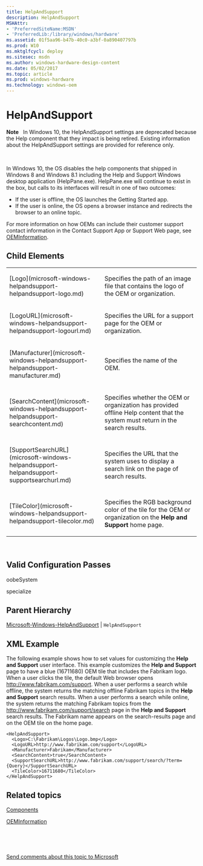 ```yaml
---
title: HelpAndSupport
description: HelpAndSupport
MSHAttr:
- 'PreferredSiteName:MSDN'
- 'PreferredLib:/library/windows/hardware'
ms.assetid: 01f5aa96-b47b-40c0-a3bf-0a890407797b
ms.prod: W10
ms.mktglfcycl: deploy
ms.sitesec: msdn
ms.author: windows-hardware-design-content
ms.date: 05/02/2017
ms.topic: article
ms.prod: windows-hardware
ms.technology: windows-oem
---
```


# HelpAndSupport


**Note**  
In Windows 10, the HelpAndSupport settings are deprecated because the Help component that they impact is being retired. Existing information about the HelpAndSupport settings are provided for reference only.

 

In Windows 10, the OS disables the help components that shipped in Windows 8 and Windows 8.1 including the Help and Support Windows desktop application (HelpPane.exe). HelpPane.exe will continue to exist in the box, but calls to its interfaces will result in one of two outcomes:

-   If the user is offline, the OS launches the Getting Started app.
-   If the user is online, the OS opens a browser instance and redirects the browser to an online topic.

For more information on how OEMs can include their customer support contact information in the Contact Support App or Support Web page, see [OEMInformation](microsoft-windows-shell-setup-oeminformation.md).

## Child Elements


<table>
<colgroup>
<col width="50%" />
<col width="50%" />
</colgroup>
<tbody>
<tr class="odd">
<td><p>[Logo](microsoft-windows-helpandsupport-helpandsupport-logo.md)</p></td>
<td><p>Specifies the path of an image file that contains the logo of the OEM or organization.</p></td>
</tr>
<tr class="even">
<td><p>[LogoURL](microsoft-windows-helpandsupport-helpandsupport-logourl.md)</p></td>
<td><p>Specifies the URL for a support page for the OEM or organization.</p></td>
</tr>
<tr class="odd">
<td><p>[Manufacturer](microsoft-windows-helpandsupport-helpandsupport-manufacturer.md)</p></td>
<td><p>Specifies the name of the OEM.</p></td>
</tr>
<tr class="even">
<td><p>[SearchContent](microsoft-windows-helpandsupport-helpandsupport-searchcontent.md)</p></td>
<td><p>Specifies whether the OEM or organization has provided offline Help content that the system must return in the search results.</p></td>
</tr>
<tr class="odd">
<td><p>[SupportSearchURL](microsoft-windows-helpandsupport-helpandsupport-supportsearchurl.md)</p></td>
<td><p>Specifies the URL that the system uses to display a search link on the page of search results.</p></td>
</tr>
<tr class="even">
<td><p>[TileColor](microsoft-windows-helpandsupport-helpandsupport-tilecolor.md)</p></td>
<td><p>Specifies the RGB background color of the tile for the OEM or organization on the <strong>Help and Support</strong> home page.</p></td>
</tr>
</tbody>
</table>

 

## Valid Configuration Passes


oobeSystem

specialize

## Parent Hierarchy


[Microsoft-Windows-HelpAndSupport](microsoft-windows-helpandsupport.md) | `HelpAndSupport`

## XML Example


The following example shows how to set values for customizing the **Help and Support** user interface. This example customizes the **Help and Support** page to have a blue (16711680) OEM tile that includes the Fabrikam logo. When a user clicks the tile, the default Web browser opens http://www.fabrikam.com/support. When a user performs a search while offline, the system returns the matching offline Fabrikam topics in the **Help and Support** search results. When a user performs a search while online, the system returns the matching Fabrikam topics from the http://www.fabrikam.com/support/search page in the **Help and Support** search results. The Fabrikam name appears on the search-results page and on the OEM tile on the home page.

``` syntax
<HelpAndSupport>
  <Logo>C:\Fabrikam\Logos\Logo.bmp</Logo>
  <LogoURL>http://www.fabrikam.com/support</LogoURL>
  <Manufacturer>Fabrikam</Manufacturer>
  <SearchContent>true</SearchContent>
  <SupportSearchURL>http://www.fabrikam.com/support/search/?term={Query}</SupportSearchURL>
  <TileColor>16711680</TileColor>
</HelpAndSupport>
```

## Related topics


[Components](components-b-unattend.md)

[OEMInformation](microsoft-windows-shell-setup-oeminformation.md)

 

 

[Send comments about this topic to Microsoft](mailto:wsddocfb@microsoft.com?subject=Documentation%20feedback%20%5Bp_unattend\p_unattend%5D:%20HelpAndSupport%20%20RELEASE:%20%2810/3/2016%29&body=%0A%0APRIVACY%20STATEMENT%0A%0AWe%20use%20your%20feedback%20to%20improve%20the%20documentation.%20We%20don't%20use%20your%20email%20address%20for%20any%20other%20purpose,%20and%20we'll%20remove%20your%20email%20address%20from%20our%20system%20after%20the%20issue%20that%20you're%20reporting%20is%20fixed.%20While%20we're%20working%20to%20fix%20this%20issue,%20we%20might%20send%20you%20an%20email%20message%20to%20ask%20for%20more%20info.%20Later,%20we%20might%20also%20send%20you%20an%20email%20message%20to%20let%20you%20know%20that%20we've%20addressed%20your%20feedback.%0A%0AFor%20more%20info%20about%20Microsoft's%20privacy%20policy,%20see%20http://privacy.microsoft.com/default.aspx. "Send comments about this topic to Microsoft")





